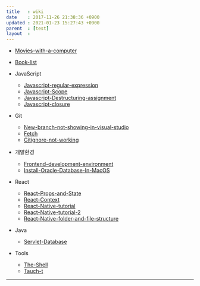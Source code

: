 ```yaml
---
title   : wiki
date    : 2017-11-26 21:38:36 +0900
updated : 2021-01-23 15:27:43 +0900
parent  : [test]
layout  :
---
```


* [Movies-with-a-computer](/Movies-with-a-computer) 
* [Book-list](/Book-list)
* JavaScript
	* [Javascript-regular-expression](/Javascript-regular-expression)
	* [Javascript-Scope](/Javascript-Scope)
	* [Javascript-Destructuring-assignment](/Javascript-Destructuring-assignment)
	* [Javascript-closure](/Javascript-closure)

* Git
	* [New-branch-not-showing-in-visual-studio](/New-branch-not-showing-in-visual-studio)
	* [Fetch](/Fetch)
	* [Gitignore-not-working](/Gitignore-not-working)
* 개발환경
	* [Frontend-development-environment](/Frontend-development-environment)
	* [Install-Oracle-Database-In-MacOS](/Install-Oracle-Database-In-MacOS)
* React
	* [React-Props-and-State](/React-Props-and-State)
	* [React-Context](/React-Context)
	* [React-Native-tutorial](/React-Native-tutorial)
	* [React-Native-tutorial-2](/React-Native-tutorial-2)
	* [React-Native-folder-and-file-structure](/React-Native-folder-and-file-structure)
* Java
	* [Servlet-Database](/Servlet-Database) 
* Tools
	* [The-Shell](/The-Shell)
	* [Tauch-t](/Tauch-t)
---

